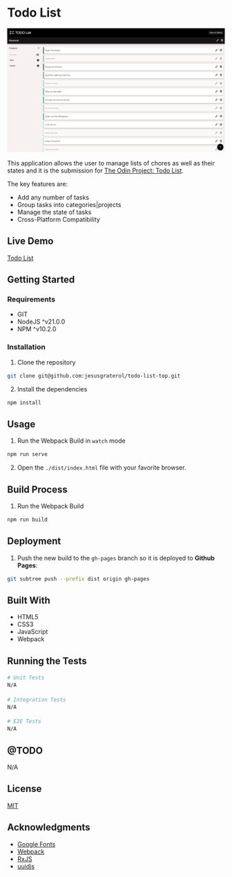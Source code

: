 # Todo List

![Todo List](./readme-assets/screenshot-01.png)

This application allows the user to manage lists of chores as well as their states and it is the submission for [The Odin Project: Todo List](https://www.theodinproject.com/lessons/node-path-javascript-todo-list). 

The key features are:

- Add any number of tasks
- Group tasks into categories|projects
- Manage the state of tasks
- Cross-Platform Compatibility





## Live Demo

[Todo List](https://jesusgraterol.github.io/todo-list-top/)





## Getting Started

### Requirements

- GIT
- NodeJS ^v21.0.0
- NPM ^v10.2.0

### Installation

1) Clone the repository
```bash
git clone git@github.com:jesusgraterol/todo-list-top.git
```

2) Install the dependencies
```bash
npm install
```






## Usage

1) Run the Webpack Build in `watch` mode

```bash
npm run serve
```

2) Open the `./dist/index.html` file with your favorite browser.




## Build Process

1) Run the Webpack Build
```bash
npm run build
```



## Deployment

1) Push the new build to the `gh-pages` branch so it is deployed to **Github Pages**:

```bash
git subtree push --prefix dist origin gh-pages
```





## Built With

- HTML5
- CSS3
- JavaScript
- Webpack




## Running the Tests

```bash
# Unit Tests
N/A

# Integration Tests
N/A

# E2E Tests
N/A
```





## @TODO

N/A





## License

[MIT](https://choosealicense.com/licenses/mit/)





## Acknowledgments

- [Google Fonts](https://fonts.google.com/icons)
- [Webpack](https://webpack.js.org/)
- [RxJS](https://rxjs.dev/)
- [uuidjs](https://github.com/uuidjs/uuid)